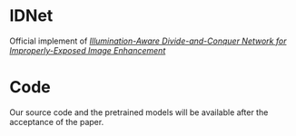 # IDNet
Official implement of [*Illumination-Aware Divide-and-Conquer Network for Improperly-Exposed Image Enhancement*]([https://markdown.com.cn](https://github.com/Hanfenggang/IDNet/edit/main/README.md))

# Code
Our source code and the pretrained models will be available after the acceptance of the paper.
